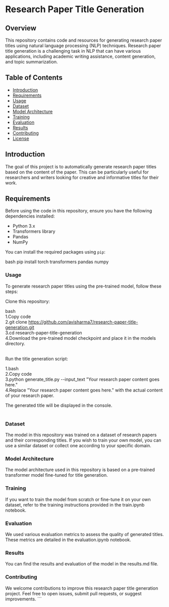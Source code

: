 # Research Paper Title Generation

## Overview

This repository contains code and resources for generating research paper titles using natural language processing (NLP) techniques. Research paper title generation is a challenging task in NLP that can have various applications, including academic writing assistance, content generation, and topic summarization.

## Table of Contents

- [Introduction](#introduction)
- [Requirements](#requirements)
- [Usage](#usage)
- [Dataset](#dataset)
- [Model Architecture](#model-architecture)
- [Training](#training)
- [Evaluation](#evaluation)
- [Results](#results)
- [Contributing](#contributing)
- [License](#license)

## Introduction

The goal of this project is to automatically generate research paper titles based on the content of the paper. This can be particularly useful for researchers and writers looking for creative and informative titles for their work.

## Requirements

Before using the code in this repository, ensure you have the following dependencies installed:

- Python 3.x
- Transformers library
- Pandas
- NumPy

You can install the required packages using `pip`:

bash
pip install torch transformers pandas numpy

<h3>
Usage</h3>
To generate research paper titles using the pre-trained model, follow these steps:<br>

Clone this repository:<br>

bash<br>
1.Copy code<br>
2.git clone https://github.com/avisharma7/research-paper-title-generation.git<br>
3.cd research-paper-title-generation<br>
4.Download the pre-trained model checkpoint and place it in the models directory.<br> <br>

Run the title generation script:<br>

1.bash <br>
2.Copy code <br>
3.python generate_title.py --input_text "Your research paper content goes here." <br>
4.Replace "Your research paper content goes here." with the actual content of your research paper. <br>

The generated title will be displayed in the console. <br> <br>

<h3>Dataset</h3>
The model in this repository was trained on a dataset of research papers and their corresponding titles. If you wish to train your own model, you can use a similar dataset or collect one according to your specific domain.

<h3>Model Architecture</h3>
The model architecture used in this repository is based on a pre-trained transformer model fine-tuned for title generation.

<h3>Training</h3>
If you want to train the model from scratch or fine-tune it on your own dataset, refer to the training instructions provided in the train.ipynb notebook.

<h3>Evaluation</h3>
We used various evaluation metrics to assess the quality of generated titles. These metrics are detailed in the evaluation.ipynb notebook.

<h3>Results</h3>
You can find the results and evaluation of the model in the results.md file.

<h3>Contributing</h3>
We welcome contributions to improve this research paper title generation project. Feel free to open issues, submit pull requests, or suggest improvements.
```
